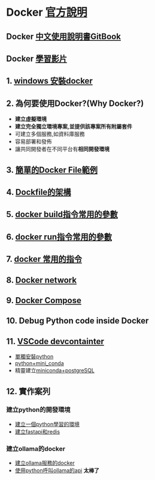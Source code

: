 # Docker [官方說明](https://docs.docker.com/guides/get-started/)

## Docker [中文使用說明書GitBook](https://philipzheng.gitbook.io/docker_practice)

## Docker [學習影片](https://www.simplilearn.com/tutorials/docker-tutorial)

## 1. [windows 安裝docker](./window安裝docker)

## 2. 為何要使用Docker?(Why Docker?)

- **建立虛擬環境**
- **建立完全獨立環境專案,並提供該專案所有附屬套件**
- 可建立多個服務,如資料庫服務
- 容易部署和發佈
- 讓共同開發者在不同平台有**相同開發環境**

## 3. [簡單的Docker File範例](./docker_simple_example)
  
## 4. [Dockfile的架構](./docker_file)

## 5. [docker build指令常用的參數](./docker_build)

## 6. [docker run指令常用的參數](./docker_run)

## 7. [docker 常用的指令](./docker_command)

## 8. [Docker network](./docker_network)

## 9. [Docker Compose](./docker_compose)

## 10. Debug Python code inside Docker

## 11. [VSCode devcontainter](./使用devcontainer)
- [單獨安裝python](./使用devcontainer/1.單獨使用devcontainer)
- [python+mini_conda](./使用devcontainer/6.python_miniconda)
- 精靈建立[miniconda+postgreSQL](./使用devcontainer/7.miniconda_postgreSQL)

## 12. 實作案列
### 建立python的開發環境
- [建立一個python學習的環境](./docker/1.建立pyhton學習環境)
- [建立fastapi和redis](./docker/2.建立fastapi和redis)

### 建立ollama的docker
- [建立ollama服務的docker](./ollama)
- [使用python呼叫ollama的api](./ollama/olloma.md)
**太棒了**
